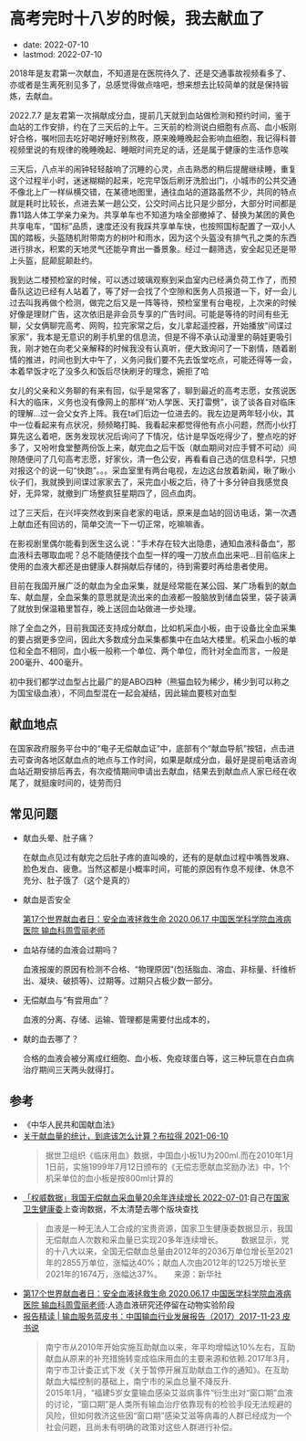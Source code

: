 # 高考完时十八岁的时候，我去献血了
- date: 2022-07-10
- lastmod: 2022-07-10

2018年是友君第一次献血，不知道是在医院待久了、还是交通事故视频看多了、亦或者是生离死别见多了，总感觉得做点啥吧，想来想去比较简单的就是保持锻炼，去献血。

2022.7.7 是友君第一次捐献成分血，提前几天就到血站做检测和预约时间，鉴于血站的工作安排，约在了三天后的上午。三天前的检测说白细胞有点高、血小板刚好合格，嘱咐回去吃好喝好睡好别熬夜，原来晚睡晚起会影响血细胞，我记得科普视频里说的有规律的晚睡晚起、睡眠时间充足的话，还是属于健康的生活作息唉

三天后，八点半的闹钟轻轻敲响了沉睡的心灵，点击熟悉的稍后提醒继续睡，重复这个过程半小时，迷迷糊糊的起来，吃完早饭后刷牙洗脸出门，小城市的公共交通不像北上广一样纵横交错，在某德地图里，通往血站的道路虽然不少，共同的特点就是耗时比较长，点进去某一趟公交，公交时间占比只是少部分，大部分时间都是靠11路人体工学亲力亲为。共享单车也不知道为啥全部撤掉了、替换为某团的黄色共享电车，“国标”品质，速度还没有我踩共享单车快，也按照国标配置了一双小人国的踏板，头盔随机附带南方的树叶和雨水，因为这个头盔没有排气孔之类的东西进行排水，积累的天地灵气还能孕育出一番景象。经过一翻筛选，安全起见还是带上头盔，屁颠屁颠赴约。

我到达二楼预检室的时候，可以透过玻璃观察到采血室内已经满负荷工作了，而预备队这边已经有人站着了，等了好一会找了个空隙和医务人员报道一下，好一会儿过去叫我再做个检测，做完之后又是一阵等待，预检室里有台电视，上次来的时候好像是理财广告，这次依旧是非会员专享的广告时间。可能是等待的时间有些无聊，父女俩聊完高考、网购，拉完家常之后，女儿拿起遥控器，开始播放“间谍过家家”，我本是无意识的刷手机里的信息流，但是不得不承认动漫里的萌娃更吸引我，刚才她在向老父亲解释的时候我没有认真听，便大致询问了一下剧情，随着剧情的推进，时间也到大中午了，义务问我们要不先去饭堂吃点，可能还得等一会，本着早饭才吃了没多久和饭后尽快刷牙的理念，婉拒了哈

女儿的父亲和义务聊的有来有回，似乎是常客了，聊到最近的高考志愿，女孩说医科大的临床，义务也没有像网上的那样“劝人学医、天打雷劈”，谈了谈各自对临床的理解...过一会父女齐上阵。我在ta们后边一位进去的。我左边是两年轻小伙，其中一位看起来有点状况，频频略打盹、我看起来都觉得他有点小问题，然而小伙打算先这么着吧，医务发现状况后询问了下情况，估计是早饭吃得少了，整点吃的好多了，又吩咐食堂整两份饭上来，献完血之后干饭（献血期间对应手臂不可动）间隙随便问了几句高考志愿，好家伙，清一色公安，再看看自己选的信息科学，只想对报这个的说一句“快跑”。。。采血室里有两台电视，左边这台放着新闻，瞅了瞅小伙子们，我就换到间谍过家家去了，采完血小板之后，待了十多分钟自我感觉良好，无异常，就撤到广场整疯狂星期四了，回点血肉。

过了三天后，在兴坪突然收到来自老家的电话，原来是血站的回访电话，第一次遇上献血还有回访的，简单交流一下一切正常，吃嘛嘛香。

在影视剧里偶尔能看到医生这么说：”手术存在较大出隐患，通知血液科备血“，那血液科去哪取血呢？总不能随便找个血型一样的嘎一刀放点血出来吧...目前临床上使用的血液大都还是由健康人群捐献后存储的，待到需要时再给患者使用。

目前在我国开展广泛的献血为全血采集，就是经常能在某公园、某广场看到的献血车、献血屋，全血采集的意思就是流出来的血液都一股脑放到储血袋里，袋子装满了就放到保温箱里暂存，晚上送回血站做进一步处理。

除了全血之外，目前我国还支持成分献血，比如机采血小板，由于设备比全血采集的要占据更多空间，因此大多数成分血采集都集中在血站大楼里。机采血小板的单位和全血不相同，血小板一般称一个单位、两个单位，而针对全血而言，一般是200毫升、400毫升。

初中我们都学过血型占比最广的是ABO四种（熊猫血较为稀少，稀少到可以称之为国宝级血液），不同血型混在一起会凝结，因此输血要核对血型

## 献血地点

在国家政府服务平台中的“电子无偿献血证”中，底部有个“献血导航”按钮，点击进去可查询各地区献血点的地点与工作时间，如果是献成分血，最好是提前电话咨询血站近期安排后再去，有次疫情期间申请出去献血，结果去到献血点人家已经在收尾了，就挺废时间的，徒劳而归


## 常见问题

- 献血头晕、肚子痛？

  在献血点见过有献完之后肚子疼的直叫唤的，还有的是献血过程中嘴唇发麻、脸色发白、疲惫。当然这都是小概率时间，可能的原因有作息不规律、休息不充分、肚子饿了（这个是真的）

- 献血是否安全

  [第17个世界献血者日：安全血液拯救生命 2020.06.17 中国医学科学院血液病医院 输血科周雪丽老师](https://www.chinablood.com.cn/jyb/health/common/145.html)

- 血站存储的血液会过期吗？
  
  血液报废的原因有检测不合格、“物理原因”(包括脂血、溶血、非标量、纤维析出、凝块、破损等)、过期等。过期只占极少数一部分。

- 无偿献血与“有尝用血”？

  血液的分离、存储、运输、管理都是需要付出成本的，

- 献的血去哪了？

  合格的血液会被分离成红细胞、血小板、免疫球蛋白等，这三种玩意在白血病治疗期间三天两头就得打。

## 参考
- 《中华人民共和国献血法》
- [关于献血量的统计，到底该怎么计算？布拉得 2021-06-10](https://zhuanlan.zhihu.com/p/379535697)
  > 据世卫组织《临床用血》数据，中国血小板1U为200ml.而在2010年1月1日前，实施1999年7月12日颁布的《无偿志愿献血奖励办法》中，1个机采单位的血小板是按800ml计算的
- [「权威数据」我国无偿献血采血量20余年连续增长 2022-07-01](https://www.brcbc.org/index.php/site/page/index/791/category_id/10146/news_id/185720/ct_id/265/okcode/d89e950a3d0fecc8454fa77e854011e361c44e216aeac40ed5d80efbeb8e0ed2):自己在[国家卫生健康委](http://www.nhc.gov.cn/wjw/sjcx/sjcx.shtml)上查询数据，不太清楚去哪个版块查找
  > 血液是一种无法人工合成的宝贵资源，国家卫生健康委数据显示，我国无偿献血人次数和采血量已实现20多年连续增长。
　　数据显示，党的十八大以来，全国无偿献血总量由2012年的2036万单位增长至2021年的2855万单位，涨幅达40%；献血人次由2012年的1225万增长至2021年的1674万，涨幅达37%。　　来源：新华社
- [第17个世界献血者日：安全血液拯救生命 2020.06.17 中国医学科学院血液病医院 输血科周雪丽老师](https://www.chinablood.com.cn/jyb/health/common/145.html):人造血液研究还停留在动物实验阶段
- [ 报告精读 | 输血服务蓝皮书：中国输血行业发展报告（2017）2017-11-23 皮书说](https://www.sohu.com/a/206425675_186085)
  > 南宁市从2010年开始实施互助献血以来，年平均增幅达10%左右，互助献血从原来的补充措施转变成临床用血的主要来源和依赖.2017年3月，南宁市卫计委正式下发《关于暂停开展互助献血工作的通知》。在互助献血大幅控制的基础上，南宁市的采血总量不降反升.  
  2015年1月，“福建5岁女童输血感染艾滋病事件”衍生出对“窗口期”血液的讨论，“窗口期”是人类所有输血治疗依靠现有的检验手段无法规避的风险，但如何救济这些因“窗口期”感染艾滋等病毒的人群已经成为一个社会问题，且尚未有明确的政策对这些人群进行补偿。